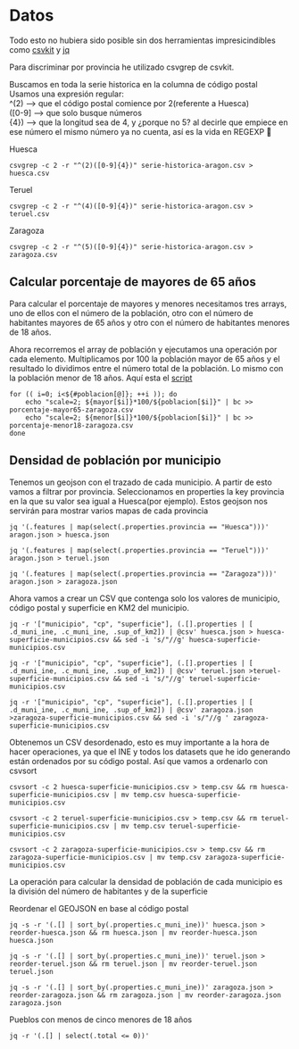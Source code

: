 # Datos

Todo esto no hubiera sido posible sin dos herramientas impresicindibles como [csvkit](https://csvkit.readthedocs.io/en/1.0.3/) y [jq](https://stedolan.github.io/jq/)

Para discriminar por provincia he utilizado csvgrep de csvkit.

Buscamos en toda la serie historica en la columna de código postal    
Usamos una expresión regular:    
^(2) --> que el código postal comience por 2(referente a Huesca)    
([0-9] --> que solo busque números    
{4}) --> que la longitud sea de 4, y ¿porque no 5? al decirle que empiece en ese número el mismo número ya no cuenta, así es la vida en REGEXP 🤷    


Huesca
```
csvgrep -c 2 -r "^(2)([0-9]{4})" serie-historica-aragon.csv > huesca.csv
```

Teruel
```
csvgrep -c 2 -r "^(4)([0-9]{4})" serie-historica-aragon.csv > teruel.csv
```

Zaragoza
```
csvgrep -c 2 -r "^(5)([0-9]{4})" serie-historica-aragon.csv > zaragoza.csv
```


## Calcular porcentaje de mayores de 65 años

Para calcular el porcentaje de mayores y menores necesitamos tres arrays, uno de ellos con el número de la población, otro con el número de habitantes mayores de 65 años y otro con el número de habitantes menores de 18 años.

Ahora recorremos el array de población y ejecutamos una operación por cada elemento. Multiplicamos por 100 la población mayor de 65 años y el resultado lo dividimos entre el número total de la población. Lo mismo con la población menor de 18 años. Aquí esta el [script](https://github.com/jorgeatgu/la-casa-caida/blob/master/data/zaragoza/porcentaje-zaragoza.sh)

```
for (( i=0; i<${#poblacion[@]}; ++i )); do
    echo "scale=2; ${mayor[$i]}*100/${poblacion[$i]}" | bc >> porcentaje-mayor65-zaragoza.csv
    echo "scale=2; ${menor[$i]}*100/${poblacion[$i]}" | bc >> porcentaje-menor18-zaragoza.csv
done
```

## Densidad de población por municipio

Tenemos un geojson con el trazado de cada municipio. A partir de esto vamos a filtrar por provincia. Seleccionamos en properties la key provincia en la que su valor sea igual a Huesca(por ejemplo). Estos geojson nos servirán para mostrar varios mapas de cada provincia

```
jq '(.features | map(select(.properties.provincia == "Huesca")))' aragon.json > huesca.json

jq '(.features | map(select(.properties.provincia == "Teruel")))' aragon.json > teruel.json

jq '(.features | map(select(.properties.provincia == "Zaragoza")))' aragon.json > zaragoza.json
```

Ahora vamos a crear un CSV que contenga solo los valores de municipio, código postal y superficie en KM2 del municipio.
```
jq -r '["municipio", "cp", "superficie"], (.[].properties | [ .d_muni_ine, .c_muni_ine, .sup_of_km2]) | @csv' huesca.json > huesca-superficie-municipios.csv && sed -i 's/"//g' huesca-superficie-municipios.csv

jq -r '["municipio", "cp", "superficie"], (.[].properties | [ .d_muni_ine, .c_muni_ine, .sup_of_km2]) | @csv' teruel.json >teruel-superficie-municipios.csv && sed -i 's/"//g' teruel-superficie-municipios.csv

jq -r '["municipio", "cp", "superficie"], (.[].properties | [ .d_muni_ine, .c_muni_ine, .sup_of_km2]) | @csv' zaragoza.json >zaragoza-superficie-municipios.csv && sed -i 's/"//g ' zaragoza-superficie-municipios.csv

```

Obtenemos un CSV desordenado, esto es muy importante a la hora de hacer operaciones, ya que el INE y todos los datasets que he ido generando están ordenados por su código postal. Así que vamos a ordenarlo con csvsort

```
csvsort -c 2 huesca-superficie-municipios.csv > temp.csv && rm huesca-superficie-municipios.csv | mv temp.csv huesca-superficie-municipios.csv

csvsort -c 2 teruel-superficie-municipios.csv > temp.csv && rm teruel-superficie-municipios.csv | mv temp.csv teruel-superficie-municipios.csv

csvsort -c 2 zaragoza-superficie-municipios.csv > temp.csv && rm zaragoza-superficie-municipios.csv | mv temp.csv zaragoza-superficie-municipios.csv
```

La operación para calcular la densidad de población de cada municipio es la división del número de habitantes y de la superficie 


Reordenar el GEOJSON en base al código postal

```
jq -s -r '(.[] | sort_by(.properties.c_muni_ine))' huesca.json > reorder-huesca.json && rm huesca.json | mv reorder-huesca.json huesca.json

jq -s -r '(.[] | sort_by(.properties.c_muni_ine))' teruel.json > reorder-teruel.json && rm teruel.json | mv reorder-teruel.json teruel.json

jq -s -r '(.[] | sort_by(.properties.c_muni_ine))' zaragoza.json > reorder-zaragoza.json && rm zaragoza.json | mv reorder-zaragoza.json zaragoza.json
```


Pueblos con menos de cinco menores de 18 años
```
jq -r '(.[] | select(.total <= 0))'
```
